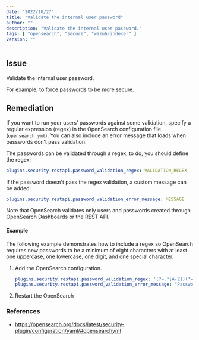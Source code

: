 ```yaml
---
date: "2022/10/27"
title: "Validate the internal user password"
author: ""
description: "Validate the internal user password."
tags: [ "opensearch", "secure", "wazuh-indexer" ]
version: ""
---
```


## Issue

Validate the internal user password.

For example, to force passwords to be more secure.

## Remediation

If you want to run your users’ passwords against some validation, specify a regular expression (regex) in the OpenSearch configuration file (`opensearch.yml`). You can also include an error message that loads when passwords don’t pass validation.

The passwords can be validated through a regex, to do, you should define the regex:

```yml
plugins.security.restapi.password_validation_regex: VALIDATION_REGEX
```

If the password doesn't pass the regex validation, a custom message can be added:

```yml
plugins.security.restapi.password_validation_error_message: MESSAGE
```

Note that OpenSearch validates only users and passwords created through OpenSearch Dashboards or the REST API.

#### Example

The following example demonstrates how to include a regex so OpenSearch requires new passwords to be a minimum of eight characters with at least one uppercase, one lowercase, one digit, and one special character.

1. Add the OpenSearch configuration.

    ```yml
    plugins.security.restapi.password_validation_regex: '(?=.*[A-Z])(?=.*[^a-zA-Z\d])(?=.*[0-9])(?=.*[a-z]).{8,}'
    plugins.security.restapi.password_validation_error_message: "Password must be minimum 8 characters long and must contain at least one uppercase letter, one lowercase letter, one digit, and one special character."
    ```

2. Restart the OpenSearch

### References
- https://opensearch.org/docs/latest/security-plugin/configuration/yaml/#opensearchyml
